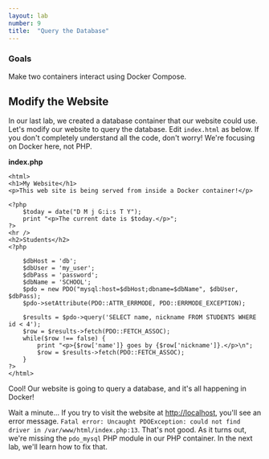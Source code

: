 ```yaml
---
layout: lab
number: 9
title:  "Query the Database"
---
```


### Goals
Make two containers interact using Docker Compose.

## Modify the Website

In our last lab, we created a database container that our website could use.
Let's modify our website to query the database. Edit `index.html` as below. If
you don't completely understand all the code, don't worry! We're focusing on
Docker here, not PHP.

**index.php**

```
<html>
<h1>My Website</h1>
<p>This web site is being served from inside a Docker container!</p>

<?php
    $today = date("D M j G:i:s T Y");
    print "<p>The current date is $today.</p>";
?>
<hr />
<h2>Students</h2>
<?php

    $dbHost = 'db';
    $dbUser = 'my_user';
    $dbPass = 'password';
    $dbName = 'SCHOOL';
    $pdo = new PDO("mysql:host=$dbHost;dbname=$dbName", $dbUser, $dbPass);
    $pdo->setAttribute(PDO::ATTR_ERRMODE, PDO::ERRMODE_EXCEPTION);    

    $results = $pdo->query('SELECT name, nickname FROM STUDENTS WHERE id < 4');
    $row = $results->fetch(PDO::FETCH_ASSOC);
    while($row !== false) {
        print "<p>{$row['name']} goes by {$row['nickname']}.</p>\n";
        $row = $results->fetch(PDO::FETCH_ASSOC);
    }
?>
</html>
```

Cool! Our website is going to query a database, and it's all happening in
Docker!

Wait a minute... If you try to visit the website at
[http://localhost](http://localhost), you'll see an error message. `Fatal error:
Uncaught PDOException: could not find driver in /var/www/html/index.php:13`.
That's not good. As it turns out, we're missing the `pdo_mysql` PHP module in
our PHP container. In the next lab, we'll learn how to fix that.

